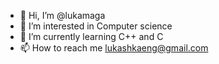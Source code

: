 - 👋 Hi, I’m @lukamaga
- 👀 I’m interested in Computer science
- 🌱 I’m currently learning C++ and C
- 📫 How to reach me lukashkaeng@gmail.com


